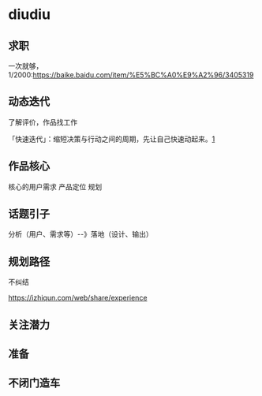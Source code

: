 # diudiu

## 求职

一次就够，1/2000:https://baike.baidu.com/item/%E5%BC%A0%E9%A2%96/3405319

## 动态迭代

了解评价，作品找工作

「快速迭代」：缩短决策与行动之间的周期，先让自己快速动起来。[1]

## 作品核心

核心的用户需求
产品定位
规划

## 话题引子

分析（用户、需求等）--》落地（设计、输出）

## 规划路径

不纠结

https://izhiqun.com/web/share/experience

## 关注潜力

## 准备

## 不闭门造车

[1]: https://zhuanlan.zhihu.com/p/146486072
